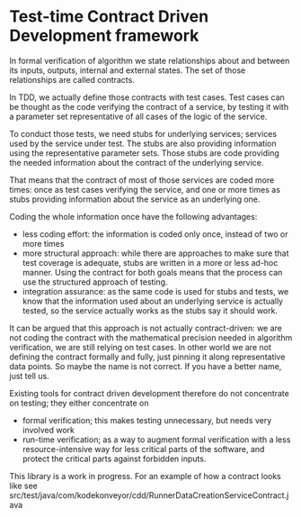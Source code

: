 # Test-time Contract Driven Development framework

In formal verification of algorithm we state relationships about and between its inputs, outputs, internal and external states.
 The set of those relationships are called contracts.

In TDD, we actually define those contracts with test cases.
Test cases can be thought as the code verifying the contract of a service, by testing it with a parameter set representative of all cases of the logic of the service.

To conduct those tests, we need stubs for underlying services; services used by the service under test.
 The stubs are also providing information using the representative parameter sets.
Those stubs are  code providing the needed information about the contract of the underlying service.

That means that the contract of most of those services are coded more times: once as test cases verifying the service, and one or more times as stubs providing information about the service as an underlying one.

Coding the whole information once have the following advantages:
* less coding effort: the information is coded only once, instead of two or more times
* more structural approach: while there are approaches to make sure that test coverage is adequate, stubs are written in a more or less ad-hoc manner.
 Using the contract for both goals means that the process can use the structured approach of testing.
* integration assurance: as the same code is used for stubs and tests, we know that the information used about an underlying service is actually tested, so the service actually works as the stubs say it should work.

It can be argued that this approach is not actually contract-driven: we are not coding the contract with the mathematical precision needed in algorithm verification, we are still relying on test cases.
 In other world we are not defining the contract formally and fully, just pinning it along representative data points.
 So maybe the name is not correct. If you have a better name, just tell us.

Existing tools for contract driven development therefore do not concentrate on testing; they either concentrate on 
* formal verification; this makes testing unnecessary, but needs very involved work
* run-time verification; as a way to augment formal verification with a less resource-intensive way for less critical parts of the software, and protect the critical parts against forbidden inputs.

This library is a work in progress. For an example of how a contract looks like see src/test/java/com/kodekonveyor/cdd/RunnerDataCreationServiceContract.java


